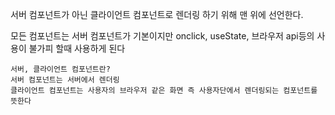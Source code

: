 서버 컴포넌트가 아닌 클라이언트 컴포넌트로 렌더링 하기 위해 맨 위에 선언한다.

모든 컴포넌트는 서버 컴포넌트가 기본이지만 
onclick, useState, 브라우저 api등의 사용이 불가피 할때 사용하게 된다

	서버, 클라이언트 컴포넌트란?
	서버 컴포넌트는 서버에서 렌더링
	클라이언트 컴포넌트는 사용자의 브라우저 같은 화면 즉 사용자단에서 렌더링되는 컴포넌트를 뜻한다